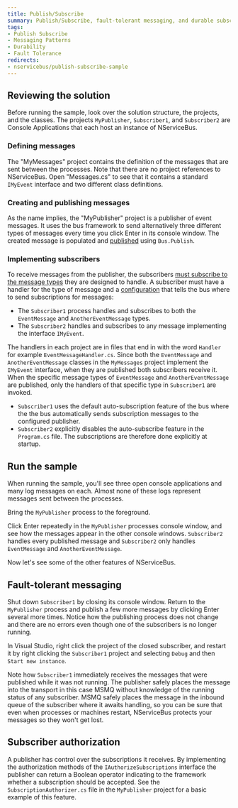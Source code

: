 ```yaml
---
title: Publish/Subscribe
summary: Publish/Subscribe, fault-tolerant messaging, and durable subscriptions.
tags:
- Publish Subscribe
- Messaging Patterns
- Durability
- Fault Tolerance
redirects:
- nservicebus/publish-subscribe-sample
--- 
```


## Reviewing the solution

Before running the sample, look over the solution structure, the projects, and the classes. The projects `MyPublisher`, `Subscriber1`, and `Subscriber2` are Console Applications that each host an instance of NServiceBus. 

### Defining messages

The "MyMessages" project contains the definition of the messages that are sent between the processes. Note that there are no project references to NServiceBus. Open "Messages.cs" to see that it contains a standard `IMyEvent` interface and two different class definitions.

### Creating and publishing messages

As the name implies, the "MyPublisher" project is a publisher of event messages. It uses the bus framework to send alternatively three different types of messages every time you click Enter in its console window. The created message is populated and
[published](/nservicebus/how-to-pub-sub-with-nservicebus.md) using `Bus.Publish`.

<!--import PublishLoop -->

### Implementing subscribers

To receive messages from the publisher, the subscribers [must subscribe to the message types](/nservicebus/how-to-pub-sub-with-nservicebus.md) they are designed to handle. A subscriber must have a handler for the type of message and a [configuration](/nservicebus/publish-subscribe-configuration.md) that tells the bus where to send subscriptions for messages:

 * The `Subscriber1` process handles and subscribes to both the `EventMessage` and `AnotherEventMessage` types.
 * The `Subscriber2` handles and subscribes to any message implementing the interface `IMyEvent`.

The handlers in each project are in files that end in with the word `Handler` for example `EventMessageHandler.cs`. Since both the
`EventMessage` and `AnotherEventMessage` classes in the `MyMessages` project implement the `IMyEvent` interface, when they are published both subscribers receive it. When the specific message types of `EventMessage` and `AnotherEventMessage` are published, only the handlers of that specific type in `Subscriber1` are invoked.

 * `Subscriber1` uses the default auto-subscription feature of the bus where the the bus automatically sends subscription messages to the configured publisher.
 * `Subscriber2` explicitly disables the auto-subscribe feature in the `Program.cs` file. The subscriptions are therefore done explicitly at startup.

## Run the sample

When running the sample, you'll see three open console applications and many log messages on each. Almost none of these logs represent messages sent between the processes.

Bring the `MyPublisher` process to the foreground.

Click Enter repeatedly in the `MyPublisher` processes console window, and see how the messages appear in the other console windows.
`Subscriber2` handles every published message and `Subscriber2` only handles `EventMessage` and `AnotherEventMessage`.

Now let's see some of the other features of NServiceBus.

## Fault-tolerant messaging

Shut down `Subscriber1` by closing its console window. Return to the `MyPublisher` process and publish a few more messages by clicking Enter several more times. Notice how the publishing process does not change and there are no errors even though one of the subscribers is no longer running.

In Visual Studio, right click the project of the closed subscriber, and restart it by right clicking the `Subscriber1` project and selecting `Debug` and then `Start new instance`. 

Note how `Subscriber1` immediately receives the messages that were published while it was not running. The publisher safely places the message into the transport in this case MSMQ without knowledge of the running status of any subscriber. MSMQ safely places the message in the inbound queue of the subscriber where it awaits handling, so you can be sure that even when processes or machines restart, NServiceBus protects your messages so they won't get lost.

## Subscriber authorization

A publisher has control over the subscriptions it receives. By implementing the authorization methods of the `IAuthorizeSubscriptions` interface the publisher can return a Boolean operator indicating to the framework whether a subscription should be accepted. See the `SubscriptionAuthorizer.cs` file in the `MyPublisher` project for a basic example of this feature.
